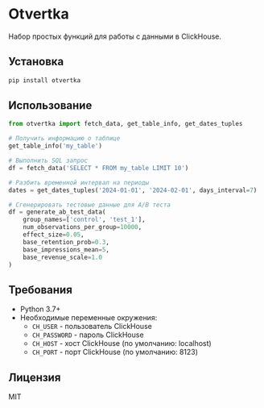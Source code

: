 # Otvertka

Набор простых функций для работы с данными в ClickHouse.

## Установка

```bash
pip install otvertka
```

## Использование

```python
from otvertka import fetch_data, get_table_info, get_dates_tuples

# Получить информацию о таблице
get_table_info('my_table')

# Выполнить SQL запрос
df = fetch_data('SELECT * FROM my_table LIMIT 10')

# Разбить временной интервал на периоды
dates = get_dates_tuples('2024-01-01', '2024-02-01', days_interval=7)

# Сгенерировать тестовые данные для A/B теста
df = generate_ab_test_data(
    group_names=['control', 'test_1'],
    num_observations_per_group=10000,
    effect_size=0.05,
    base_retention_prob=0.3,
    base_impressions_mean=5,
    base_revenue_scale=1.0
)
```

## Требования

- Python 3.7+
- Необходимые переменные окружения:
  - `CH_USER` - пользователь ClickHouse
  - `CH_PASSWORD` - пароль ClickHouse
  - `CH_HOST` - хост ClickHouse (по умолчанию: localhost)
  - `CH_PORT` - порт ClickHouse (по умолчанию: 8123)

## Лицензия

MIT 